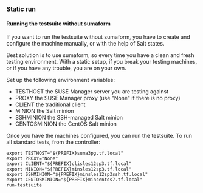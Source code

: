 ### Static run

#### Running the testsuite without sumaform
 
If you want to run the testsuite without sumaform, you have to create and configure the machine manually, or with the help of Salt states.

Best solution is to use sumaform, so every time you have a clean and fresh testing environment.
With a static setup, if you break your testing machines, or if you have any trouble, you are on your own.

Set up the following environment variables:

* TESTHOST the SUSE Manager server you are testing against
* PROXY the SUSE Manager proxy (use "None" if there is no proxy)
* CLIENT the traditional client
* MINION the Salt minion
* SSHMINION the SSH-managed Salt minion
* CENTOSMINION the CentOS Salt minion

Once you have the machines configured, you can run the testsuite.
To run all standard tests, from the controller:

```console
export TESTHOST="${PREFIX}suma3pg.tf.local"
export PROXY="None"
export CLIENT="${PREFIX}clisles12sp3.tf.local"
export MINION="${PREFIX}minsles12sp3.tf.local"
export SSHMINION="${PREFIX}minsles12sp3ssh.tf.local"
export CENTOSMINION="${PREFIX}mincentos7.tf.local"
run-testsuite
```
